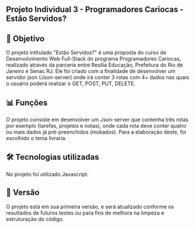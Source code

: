 ## Projeto Individual 3 - Programadores Cariocas - Estão Servidos?
## 🎯 Objetivo
O projeto intitulado "Estão Servidos?" é uma proposta do curso de Desenvolvimento Web Full-Stack do programa Programadores Cariocas, realizado através da parceria entre Resília Educação, Prefeitura do Rio de Janeiro e Senac RJ. Ele foi criado com a finalidade de desenvolver um servidor json (Json-server) onde irá conter 3 rotas com 4+ dados nas quais o usuário poderá realizar o GET, POST, PUT, DELETE.

## 📊 Funções
O projeto consiste em desenvolver um Json-server que contenha três rotas por exemplo (tarefas, projetos e notas), onde cada rota deve conter quatro ou mais dados já pré-preenchidos (mokados). Para a elaboração deste, foi escolhido o tema livraria.

## 🛠️ Tecnologias utilizadas
No projeto foi utilizado Javascript.

## 📄 Versão
O projeto está em sua primeira versão, e será atualizado conforme os resultados de futuros testes ou para fins de melhora na limpeza e estruturação do código.
